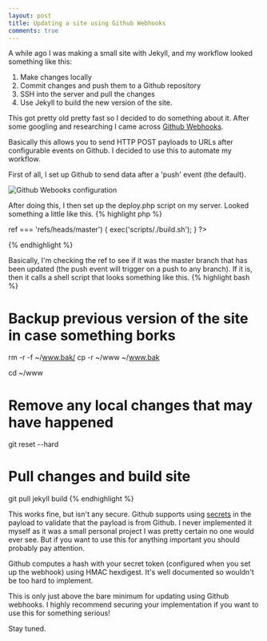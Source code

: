 ```yaml
---
layout: post
title: Updating a site using Github Webhooks
comments: true
---
```


A while ago I was making a small site with Jekyll, and my workflow looked something like this:

1. Make changes locally
2. Commit changes and push them to a Github repository
3. SSH into the server and pull the changes
4. Use Jekyll to build the new version of the site.

This got pretty old pretty fast so I decided to do something about it. After some googling and researching I came across [Github Webhooks](https://developer.github.com/webhooks/).

Basically this allows you to send HTTP POST payloads to URLs after configurable events on Github. I decided to use this to automate my workflow.

First of all, I set up Github to send data after a 'push' event (the default).

![Github Webooks configuration]({{site.baseurl}}img/posts/2015-01-27/webhooks.png "Webhooks Configuration")

After doing this, I then set up the deploy.php script on my server. Looked something a little like this.
{% highlight php %}
<?php
try
{
  $payload = json_decode($_REQUEST['payload']);
}
catch(Exception $e)
{
  exit(0);
}

//log the request
file_put_contents('github.log', print_r($payload, TRUE), FILE_APPEND);


if ($payload->ref === 'refs/heads/master')
{
  exec('scripts/./build.sh');
}
?>
{% endhighlight %}

Basically, I'm checking the ref to see if it was the master branch that has been updated (the push event will trigger on a push to any branch). If it is, then it calls a shell script that looks something like this.
{% highlight bash %}
# Backup previous version of the site in case something borks
rm -r -f ~/www.bak/
cp -r ~/www ~/www.bak

cd ~/www
# Remove any local changes that may have happened
git reset --hard

# Pull changes and build site
git pull
jekyll build
{% endhighlight %}

This works fine, but isn't any secure. Github supports using [secrets](https://developer.github.com/webhooks/securing/) in the payload to validate that the payload is from Github. I never implemented it myself as it was a small personal project I was pretty certain no one would ever see. But if you want to use this for anything important you should probably pay attention.

Github computes a hash with your secret token (configured when you set up the webhook) using HMAC hexdigest. It's well documented so wouldn't be too hard to implement.

This is only just above the bare minimum for updating using Github webhooks. I highly recommend securing your implementation if you want to use this for something serious!

Stay tuned.
